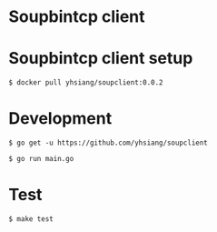 # Soupbintcp client

# Soupbintcp client setup

`$ docker pull yhsiang/soupclient:0.0.2`

# Development

`$ go get -u https://github.com/yhsiang/soupclient`

`$ go run main.go`

# Test
`$ make test`